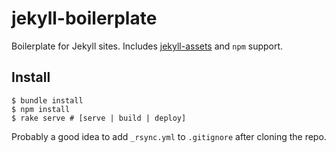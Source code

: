 
# jekyll-boilerplate

Boilerplate for Jekyll sites. Includes [jekyll-assets](https://github.com/jekyll/jekyll-assets) and `npm` support.

## Install

```console
$ bundle install
$ npm install
$ rake serve # [serve | build | deploy]
```

Probably a good idea to add `_rsync.yml` to `.gitignore` after cloning the repo.
